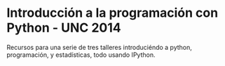 # Introducción a la programación con Python - UNC 2014

Recursos para una serie de tres talleres introduciéndo a python, programación, y estadísticas, todo usando IPython.
